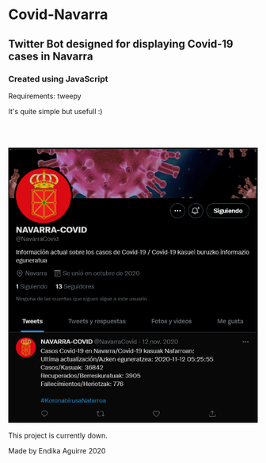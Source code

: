 # Covid-Navarra

## Twitter Bot designed for displaying Covid-19 cases in Navarra

### Created using JavaScript

Requirements: tweepy 

It's quite simple but usefull :)<br><br><br><br>

![alt text](covid.png)


This project is currently down.

Made by Endika Aguirre 2020
